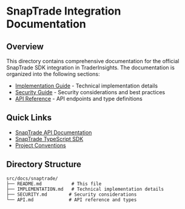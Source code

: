 # SnapTrade Integration Documentation

## Overview
This directory contains comprehensive documentation for the official SnapTrade SDK integration in TraderInsights. The documentation is organized into the following sections:

- [Implementation Guide](./IMPLEMENTATION.md) - Technical implementation details
- [Security Guide](./SECURITY.md) - Security considerations and best practices
- [API Reference](./API.md) - API endpoints and type definitions

## Quick Links
- [SnapTrade API Documentation](https://docs.snaptrade.com)
- [SnapTrade TypeScript SDK](https://github.com/passiv/snaptrade-sdks)
- [Project Conventions](../../CONVENTIONS.md)

## Directory Structure
```
src/docs/snaptrade/
├── README.md           # This file
├── IMPLEMENTATION.md   # Technical implementation details
├── SECURITY.md        # Security considerations
└── API.md             # API reference and types
``` 